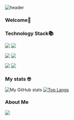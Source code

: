 
<!--
**eunjeong09/eunjeong09** is a ✨ _special_ ✨ repository because its `README.md` (this file) appears on your GitHub profile.

Here are some ideas to get you started:

- 🔭 I’m currently working on ...
- 🌱 I’m currently learning ...
- 👯 I’m looking to collaborate on ...
- 🤔 I’m looking for help with ...
- 💬 Ask me about ...
- 📫 How to reach me: ...
- 😄 Pronouns: ...
- ⚡ Fun fact: ...
-->
<div align='left'>
  
![header](https://capsule-render.vercel.app/api?type=waving&color=auto&height=150&section=header&text=Adam's%20GitHub&fontSize=30&animation=scaleIn)

### Welcome👋

<p></p>

### Technology Stack📚
<div align='left'>
  <p>
    <img src="https://img.shields.io/badge/HTML-E34F26?style=flat-square&logo=HTML5&logoColor=white"/> 
    <img src="https://img.shields.io/badge/CSS-1572B6?style=flat-square&logo=CSS3&logoColor=white"/> 
  </p>
  <p>
    <img src="https://img.shields.io/badge/Python-3776AB?style=flat-square&logo=Python&logoColor=white"/> 
    <img src="https://img.shields.io/badge/Django-092E20?style=flat-square&logo=Django&logoColor=white"/>    
  </p>
    <img src="https://img.shields.io/badge/AWS-232F3E?style=flat-square&logo=Amazon AWS&logoColor=white"/> 
    <img src="https://img.shields.io/badge/MySQL-4479A1?style=flat-square&logo=MySQL&logoColor=white"/> 

</div>
    
### My stats 🤓
  
![My GitHub stats](https://github-readme-stats.vercel.app/api?username=kdh92417&show_icons=true)
[![Top Langs](https://github-readme-stats.vercel.app/api/top-langs/?username=kdh92417&layout=compact)](https://github.com/anuraghazra/github-readme-stats)
  
### About Me
  <a href="https://velog.io/@wind1992"><img src="https://img.shields.io/badge/velog-1DBF73?style=flat-square&logo=Vimeo&logoColor=white"/></a>
</div>
